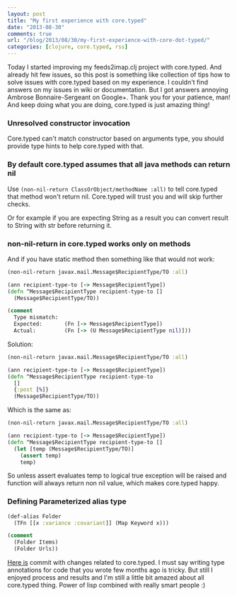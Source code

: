 ```yaml
---
layout: post
title: "My first experience with core.typed"
date: "2013-08-30"
comments: true
url: "/blog/2013/08/30/my-first-experience-with-core-dot-typed/"
categories: [clojure, core.typed, rss]
---
```

Today I started improving my feeds2imap.clj project with core.typed.
And already hit few issues, so this post is something like collection of tips how to solve issues with core.typed based on my experience.
I couldn't find answers on my issues in wiki or documentation.
But I got answers annoying Ambrose Bonnaire-Sergeant on Google+.
Thank you for your patience, man!
And keep doing what you are doing, core.typed is just amazing thing!

<!--more-->

### Unresolved constructor invocation
Core.typed can't match constructor based on arguments type,
you should provide type hints to help core.typed with that.

### By default core.typed assumes that all java methods can return nil
Use `(non-nil-return ClassOrObject/methodName :all)` to tell core.typed that method won't return nil.
Core.typed will trust you and will skip further checks.

Or for example if you are expecting String as a result you can convert result to String with str before returning it.

### non-nil-return in core.typed works only on methods
And if you have static method then something like that would not work:

```clojure
(non-nil-return javax.mail.Message$RecipientType/TO :all)

(ann recipient-type-to [-> Message$RecipientType])
(defn ^Message$RecipientType recipient-type-to []
  (Message$RecipientType/TO))

(comment
  Type mismatch:
  Expected:       (Fn [-> Message$RecipientType])
  Actual:         (Fn [-> (U Message$RecipientType nil)]))
```

Solution:

```clojure
(non-nil-return javax.mail.Message$RecipientType/TO :all)

(ann recipient-type-to [-> Message$RecipientType])
(defn ^Message$RecipientType recipient-type-to
  []
  {:post [%]}
  (Message$RecipientType/TO))
```

Which is the same as:

```clojure
(non-nil-return javax.mail.Message$RecipientType/TO :all)

(ann recipient-type-to [-> Message$RecipientType])
(defn ^Message$RecipientType recipient-type-to []
  (let [temp (Message$RecipientType/TO)]
    (assert temp)
    temp)
```

So unless assert evaluates temp to logical true exception will be raised
and function will always return non nil value, which makes core.typed happy.

### Defining Parameterized alias type
```clojure
(def-alias Folder
  (TFn [[x :variance :covariant]] (Map Keyword x)))

(comment
  (Folder Items)
  (Folder Urls))
```

[Here is](https://github.com/Gonzih/feeds2imap.clj/commit/1c41d814bdb054d57e644013c85275ec9a45a114) commit with changes related to core.typed.
I must say writing type annotations for code that you wrote few months ago is tricky.
But still I enjoyed process and results and I'm still a little bit amazed about all core.typed thing.
Power of lisp combined with really smart people :)
